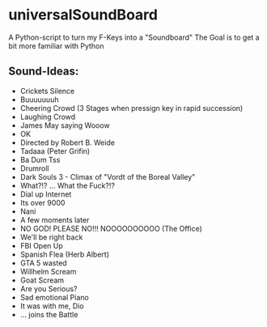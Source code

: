 # universalSoundBoard
A Python-script to turn my F-Keys into a "Soundboard"
The Goal is to get a bit more familiar with Python

## Sound-Ideas:
- Crickets Silence
- Buuuuuuuh
- Cheering Crowd (3 Stages when pressign key in rapid succession)
- Laughing Crowd
- James May saying Wooow
- OK
- Directed by Robert B. Weide
- Tadaaa (Peter Grifin)
- Ba Dum Tss
- Drumroll
- Dark Souls 3 - Climax of "Vordt of the Boreal Valley"
- What?!? ... What the Fuck?!?
- Dial up Internet
- Its over 9000
- Nani
- A few moments later
- NO GOD! PLEASE NO!!! NOOOOOOOOOO (The Office)
- We'll be right back
- FBI Open Up
- Spanish Flea (Herb Albert)
- GTA 5 wasted
- Willhelm Scream
- Goat Scream
- Are you Serious?
- Sad emotional Piano
- It was with me, Dio
- ... joins the Battle
